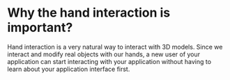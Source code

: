 # Why the hand interaction is important?

Hand interaction is a very natural way to interact with 3D models. Since we interact and modify real objects with our hands, a new user of your application can start interacting with your application without having to learn about your application interface first.

